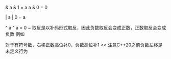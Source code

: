 &
a & 1 = a
a & 0 = 0

|
a | 0 = a

^
a ^ a = 0
~
取反是以补码形式取反，因此负数取反会变成正数，正数取反会变成负数
例如
>>
对于有符号数，右移正数高位补0，负数高位补1
<<
注意C++20之前负数左移是未定义行为